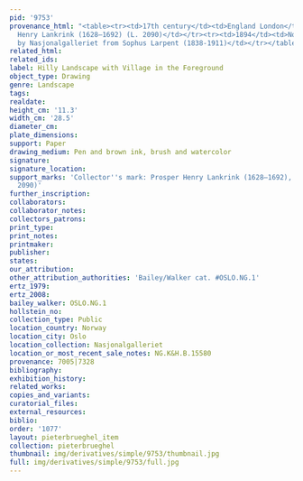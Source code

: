 ```yaml
---
pid: '9753'
provenance_html: "<table><tr><td>17th century</td><td>England London</td><td>Prosper
  Henry Lankrink (1628–1692) (L. 2090)</td></tr><tr><td>1894</td><td>Norway Oslo</td><td>Purchased
  by Nasjonalgalleriet from Sophus Larpent (1838-1911)</td></tr></table>"
related_html: 
related_ids: 
label: Hilly Landscape with Village in the Foreground
object_type: Drawing
genre: Landscape
tags: 
realdate: 
height_cm: '11.3'
width_cm: '28.5'
diameter_cm: 
plate_dimensions: 
support: Paper
drawing_medium: Pen and brown ink, brush and watercolor
signature: 
signature_location: 
support_marks: 'Collector''s mark: Prosper Henry Lankrink (1628–1692), London (L.
  2090)'
further_inscription: 
collaborators: 
collaborator_notes: 
collectors_patrons: 
print_type: 
print_notes: 
printmaker: 
publisher: 
states: 
our_attribution: 
other_attribution_authorities: 'Bailey/Walker cat. #OSLO.NG.1'
ertz_1979: 
ertz_2008: 
bailey_walker: OSLO.NG.1
hollstein_no: 
collection_type: Public
location_country: Norway
location_city: Oslo
location_collection: Nasjonalgalleriet
location_or_most_recent_sale_notes: NG.K&H.B.15580
provenance: 7005|7328
bibliography: 
exhibition_history: 
related_works: 
copies_and_variants: 
curatorial_files: 
external_resources: 
biblio: 
order: '1077'
layout: pieterbrueghel_item
collection: pieterbrueghel
thumbnail: img/derivatives/simple/9753/thumbnail.jpg
full: img/derivatives/simple/9753/full.jpg
---
```

